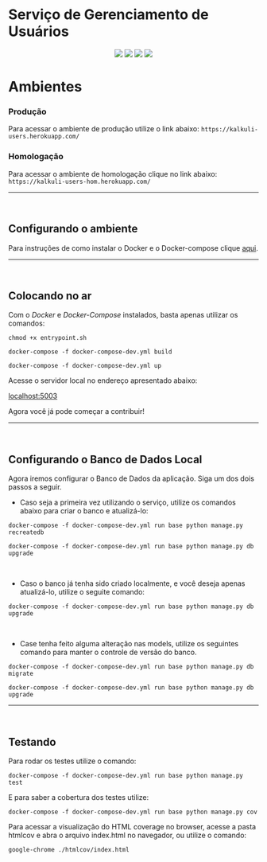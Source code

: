 # Serviço de Gerenciamento de Usuários

<div style="text-align: center"> 

<a href="https://travis-ci.com/Kalkuli/2018.2-Kalkuli_Users"><img src="https://travis-ci.org/Kalkuli/2018.2-Kalkuli_Users.svg?branch=master" /></a>
<a href="https://codeclimate.com/github/Kalkuli/2018.2-Kalkuli_Users/test_coverage"><img src="https://api.codeclimate.com/v1/badges/2962e7551cfa698bdf87/test_coverage" /></a>
<a href="https://codeclimate.com/github/Kalkuli/2018.2-Kalkuli_Users/maintainability"><img src="https://api.codeclimate.com/v1/badges/2962e7551cfa698bdf87/maintainability" /></a>
<a href="https://opensource.org/licenses/GPL-3.0"><img src="https://img.shields.io/badge/license-GPL-%235DA8C1.svg"/></a>

</div> 


# Ambientes

### Produção
Para acessar o ambiente de produção utilize o link abaixo: 
```https://kalkuli-users.herokuapp.com/```
 ### Homologação
Para acessar o ambiente de homologação clique no link abaixo:
```https://kalkuli-users-hom.herokuapp.com/```

***

<br>

## Configurando o ambiente
Para instruções de como instalar o Docker e o Docker-compose clique [aqui](https://github.com/Kalkuli/2018.2-Kalkuli_Front-End/blob/master/README.md).

***

<br>

## Colocando no ar
Com o _Docker_ e _Docker-Compose_ instalados, basta apenas utilizar os comandos:

```
chmod +x entrypoint.sh

docker-compose -f docker-compose-dev.yml build

docker-compose -f docker-compose-dev.yml up
```

Acesse o servidor local no endereço apresentado abaixo:   

[localhost:5003](http://localhost:5003/)   

Agora você já pode começar a contribuir!

***

<br>

## Configurando o Banco de Dados Local

Agora iremos configurar o Banco de Dados da aplicação. Siga um dos dois passos a seguir.

* Caso seja a primeira vez utilizando o serviço, utilize os comandos abaixo para criar o banco e atualizá-lo:


```
docker-compose -f docker-compose-dev.yml run base python manage.py recreatedb

docker-compose -f docker-compose-dev.yml run base python manage.py db upgrade
```

<br>

* Caso o banco já tenha sido criado localmente, e você deseja apenas atualizá-lo, utilize o seguite comando:

```
docker-compose -f docker-compose-dev.yml run base python manage.py db upgrade
```

<br>

* Case tenha feito alguma alteração nas models, utilize os seguintes comando para manter o controle de versão do banco.

```
docker-compose -f docker-compose-dev.yml run base python manage.py db migrate

docker-compose -f docker-compose-dev.yml run base python manage.py db upgrade
```

***

<br>


## Testando

Para rodar os testes utilize o comando:

```docker-compose -f docker-compose-dev.yml run base python manage.py test```

E para saber a cobertura dos testes utilize:

```docker-compose -f docker-compose-dev.yml run base python manage.py cov```

Para acessar a visualização do HTML coverage no browser, acesse a pasta htmlcov e abra o arquivo index.html no navegador, ou utilize o comando:

```google-chrome ./htmlcov/index.html```